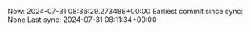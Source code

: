 Now: 2024-07-31 08:36:29.273488+00:00 Earliest commit since sync: None Last sync: 2024-07-31 08:11:34+00:00
